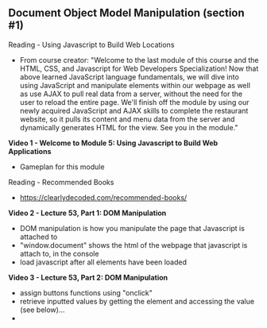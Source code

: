 ## Document Object Model Manipulation (section #1)

Reading - Using Javascript to Build Web Locations
- From course creator: "Welcome to the last module of this course and the HTML, CSS, and Javascript for Web Developers Specialization! Now that above learned JavaScript language fundamentals, we will dive into using JavaScript and manipulate elements within our webpage as well as use AJAX to pull real data from a server, without the need for the user to reload the entire page. We'll finish off the module by using our newly acquired JavaScript and AJAX skills to complete the restaurant website, so it pulls its content and menu data from the server and dynamically generates HTML for the view. See you in the module."

**Video 1 - Welcome to Module 5: Using Javascript to Build Web Applications**
- Gameplan for this module

Reading - Recommended Books
- https://clearlydecoded.com/recommended-books/

**Video 2 - Lecture 53, Part 1: DOM Manipulation**
- DOM manipulation is how you manipulate the page that Javascript is attached to
- "window.document" shows the html of the webpage that javascript is attach to, in the console
- load javascript after all elements have been loaded

**Video 3 - Lecture 53, Part 2: DOM Manipulation**
- assign buttons functions using "onclick"
- retrieve inputted values by getting the element and accessing the value (see below)...
- 
